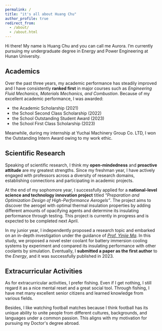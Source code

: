 ```yaml
---
permalink: /
title: "it's all about Huang Chu"
author_profile: true
redirect_from: 
  - /about/
  - /about.html
---
```



Hi there! My name is Huang Chu and you can call me Aurora. I’m currently pursuing my undergraduate degree in Energy and Power Engineering at Hunan University. 

   Academics
---
   Over the past three years, my academic performance has steadily improved and I have consistently **ranked first** in major courses such as <var>Engineering Fluid Mechanics, Materials Mechanics, and Combustion</var>. Because of my excellent academic performance, I was awarded:
   - the Academic Scholarship (2021)
   - the School Second Class Scholarship (2022)
   - the School Outstanding Student Award (2023)
   - the School First Class Scholarship (2023)

   Meanwhile, during my internship at Yuchai Machinery Group Co. LTD, I won the Outstanding Intern Award owing to my work ethic.

   Scientific Research
---
   Speaking of scientific research, I think my **open-mindedness** and **proactive attitude** are my greatest strengths. Since my freshman year, I have actively engaged with professors across a diversity of research domains, establishing connections and participating in academic projects. 
   
   At the end of my sophomore year, I successfully applied for a **national-level science and technology innovation project** titled <var>“Preparation and Optimization Design of High-Performance Aerogels”</var>. The project aims to discover the aerogel with optimal thermal insulation properties by adding different amounts of opacifying agents and determine its insulating performance through testing. This project is currently in progress and is expected to be completed next April. 
   
   In my junior year, I independently proposed a research topic and embarked on an in-depth investigation under the guidance of <var>[Prof. Yinjie Ma]([http://grjl.hnu.edu.cn/p/5BD5B9EF04D7DC1EE81FB1E3358E034B])</var>. In this study, we proposed a novel ester coolant for battery immersion cooling systems by experiment and compared its insulating performance with other coolants by simulation. Eventually, I **submitted a paper as the first author** to the <var>Energy</var>, and it was successfully published in 2023.

   Extracurricular Activities
---
   As for extracurricular activities, I prefer fishing. Even if I get nothing, I still regard it as a nice mental reset and a great social tool. Through fishing, I have met many excellent senior citizens and learned knowledge from various fields. 
   
   Besides, I like watching football matches because I think football has its unique ability to unite people from different cultures, backgrounds, and languages under a common passion. This aligns with my motivation for pursuing my Doctor's degree abroad.
